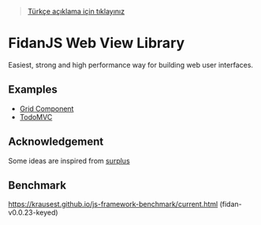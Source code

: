 > [Türkçe açıklama için tıklayınız](README.tr.md)

# FidanJS Web View Library

Easiest, strong and high performance way for building web user interfaces.

## Examples

- [Grid Component](https://codesandbox.io/embed/github/ismail-codar/fidan-html-examples/tree/master/?fontsize=14&initialpath=%2Fexamples%2Fbasic%2Fgrid%2Findex.html&module=%2Fexamples%2Fbasic%2Fgrid%2Fdemo-grid.ts)
- [TodoMVC](https://github.com/ismail-codar/cypress-example-todomvc/blob/master/src/minimal/index.ts)

## Acknowledgement

Some ideas are inspired from [surplus](https://github.com/adamhaile/surplus)

## Benchmark
https://krausest.github.io/js-framework-benchmark/current.html (fidan-v0.0.23-keyed)
